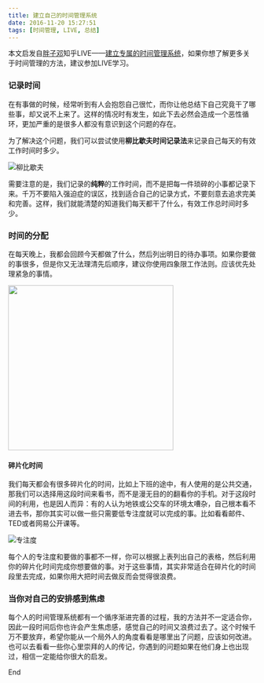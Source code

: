 ```yaml
---
title: 建立自己的时间管理系统
date: 2016-11-20 15:27:51
tags: [时间管理, LIVE, 总结]
---
```


本文启发自[胖子邓](https://www.zhihu.com/people/jiaji-deng)知乎LIVE——[建立专属的时间管理系统](https://www.zhihu.com/lives/769214248550166528)，如果你想了解更多关于时间管理的方法，建议参加LIVE学习。

### 记录时间

在有事做的时候，经常听到有人会抱怨自己很忙，而你让他总结下自己究竟干了哪些事，却又说不上来了。这样的情况时有发生，如此下去必然会造成一个恶性循环，更加严重的是很多人都没有意识到这个问题的存在。

为了解决这个问题，我们可以尝试使用**柳比歇夫时间记录法**来记录自己每天的有效工作时间时多少。

![柳比歇夫](/assets/blogImg/柳比歇夫.png)

<!--more-->

需要注意的是，我们记录的**纯粹**的工作时间，而不是把每一件琐碎的小事都记录下来。千万不要陷入强迫症的误区，找到适合自己的记录方式，不要刻意去追求完美和完善。这样，我们就能清楚的知道我们每天都干了什么，有效工作总时间时多少。

### 时间的分配

在每天晚上，我都会回顾今天都做了什么，然后列出明日的待办事项。如果你要做的事很多，但是你又无法理清先后顺序，建议你使用四象限工作法则。应该优先处理紧急的事情。

<img src="/assets/blogImg/四象限.png" style="width: 336px;">



#### 碎片化时间

我们每天都会有很多碎片化的时间，比如上下班的途中，有人使用的是公共交通，那我们可以选择用这段时间来看书，而不是漫无目的的翻看你的手机。对于这段时间的利用，也是因人而异：有的人认为地铁或公交车的环境太嘈杂，自己根本看不进去书，那你其实可以做一些只需要低专注度就可以完成的事。比如看看邮件、TED或者网易公开课等。

![专注度](/assets/blogImg/专注度.png)

每个人的专注度和要做的事都不一样，你可以根据上表列出自己的表格，然后利用你的碎片化时间完成你想要做的事。对于这些事情，其实非常适合在碎片化的时间段里去完成，如果你用大把时间去做反而会觉得很浪费。

### 当你对自己的安排感到焦虑

每个人的时间管理系统都有一个循序渐进完善的过程，我的方法并不一定适合你，因此一段时间后你也许会产生焦虑感，感觉自己的时间又浪费过去了。这个时候千万不要放弃，希望你能从一个局外人的角度看看是哪里出了问题，应该如何改进。也可以去看看一些你心里崇拜的人的传记，你遇到的问题如果在他们身上也出现过，相信一定能给你很大的启发。

End